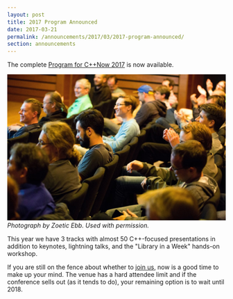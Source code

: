 ```yaml
---
layout: post
title: 2017 Program Announced
date: 2017-03-21
permalink: /announcements/2017/03/2017-program-announced/
section: announcements
---
```


The complete [Program for C++Now 2017](/program-2017/) is now available.

![C++Now Lightning Talk Audience](/assets/posts/2017/LightningTalksByZoeticEbb-2.jpg "Photograph by Zoetica Ebb. Used with permission.")
<br>
*Photograph by Zoetic Ebb. Used with permission.*

<!--break-->

This year we have 3 tracks with almost 50 C++-focused presentations in addition to keynotes, lightning talks, and the "Library in a Week" hands-on workshop.

If you are still on the fence about whether to [join us](https://cppnow2017.eventbrite.com), now is a good time to make up your mind. The venue has a hard attendee limit and if the conference sells out (as it tends to do), your remaining option is to wait until 2018.
